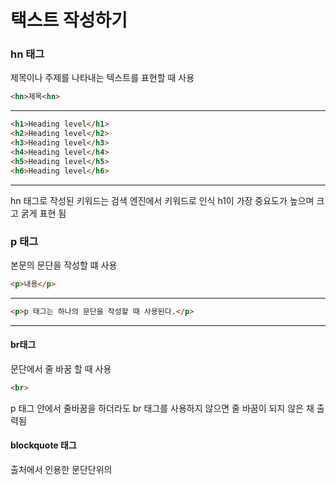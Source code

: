 # 택스트 작성하기
### hn 태그 
제목이나 주제를 나타내는 텍스트를 표현할 때 사용
``` html
<hn>제목<hn>
```
---
``` html
<h1>Heading level</h1>
<h2>Heading level</h2>
<h3>Heading level</h3>
<h4>Heading level</h4>
<h5>Heading level</h5>
<h6>Heading level</h6>
```
---
hn 태그로 작성된 키워드는 검색 엔진에서 키워드로 인식
h1이 가장 중요도가 높으며 크고 굵게 표현 됨
### p 태그
본문의 문단을 작성할 떄 사용
``` html
<p>내용</p>
```
---
``` html
<p>p 태그는 하나의 문단을 작성할 때 사용된다.</p>
```
---
#### br태그
문단에서 줄 바꿈 할 때 사용
``` html
<br>
```
p 태그 안에서 줄바꿈을 하더라도 br 태그를 사용하지 않으면 줄 바꿈이 되지 않은 채 출력됨

#### blockquote 태그
출처에서 인용한 문단단위의